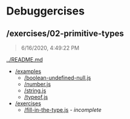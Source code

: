 # Debuggercises 

## /exercises/02-primitive-types 

> 6/16/2020, 4:49:22 PM 

[../README.md](../README.md)

- [/examples](./examples/README.md)
  - [/boolean-undefined-null.js](./examples/README.md#boolean-undefined-nulljs)  
  - [/number.js](./examples/README.md#numberjs)  
  - [/string.js](./examples/README.md#stringjs)  
  - [/typeof.js](./examples/README.md#typeofjs)  
- [/exercises](./exercises/README.md)
  - [/fill-in-the-type.js](./exercises/README.md#fill-in-the-typejs) - _incomplete_ 

